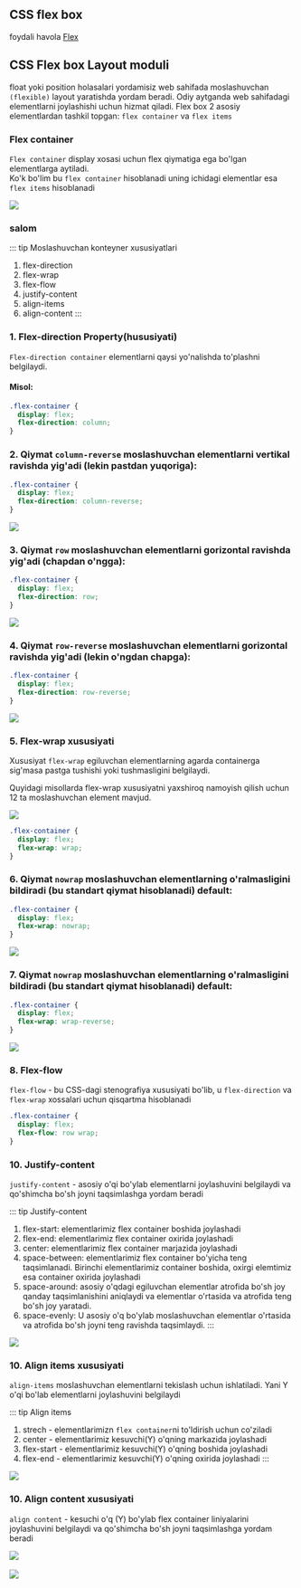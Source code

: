 ##  CSS flex box

foydali havola <a href="https://css-tricks.com/snippets/css/a-guide-to-flexbox/" target="_blank">Flex</a>

## CSS Flex box Layout moduli
float yoki position holasalari yordamisiz web sahifada moslashuvchan `(flexible)` layout yaratishda yordam beradi. Odiy aytganda web sahifadagi elementlarni joylashishi uchun hizmat qiladi. Flex box 2 asosiy elementlardan tashkil topgan: `flex container` va `flex items`

### Flex container
`Flex container` display xosasi uchun flex qiymatiga ega bo'lgan elementlarga aytiladi. <br>
Ko'k bo'lim bu `flex container` hisoblanadi uning ichidagi elementlar esa `flex items` hisoblanadi

<img src="./image-3.png">

### salom

::: tip Moslashuvchan konteyner xususiyatlari
1. flex-direction
2. flex-wrap
3. flex-flow
4. justify-content
5. align-items
6. align-content
:::


### 1. Flex-direction Property(hususiyati)
`Flex-direction container` elementlarni qaysi yo'nalishda to'plashni belgilaydi.

#### Misol:
```css
.flex-container {
  display: flex;
  flex-direction: column;
}
```
### 2. Qiymat `column-reverse` moslashuvchan elementlarni vertikal ravishda yig'adi (lekin pastdan yuqoriga):

```css
.flex-container {
  display: flex;
  flex-direction: column-reverse;
}
```
<img src="./image-4.png" />


### 3. Qiymat `row` moslashuvchan elementlarni gorizontal ravishda yig'adi (chapdan o'ngga):

```css
.flex-container {
  display: flex;
  flex-direction: row;
}
```
<img src="./image-5.png" />

### 4. Qiymat `row-reverse` moslashuvchan elementlarni gorizontal ravishda yig'adi (lekin o'ngdan chapga):

```css
.flex-container {
  display: flex;
  flex-direction: row-reverse;
}
```
<img src="./image-6.png" />

### 5. Flex-wrap xususiyati

Xususiyat `flex-wrap` egiluvchan elementlarning agarda containerga sig'masa pastga tushishi yoki tushmasligini belgilaydi.

Quyidagi misollarda flex-wrap xususiyatni yaxshiroq namoyish qilish uchun 12 ta moslashuvchan element mavjud.

<img src="./image-7.png" />

```css
.flex-container {
  display: flex;
  flex-wrap: wrap;
}
```


### 6. Qiymat `nowrap` moslashuvchan elementlarning o'ralmasligini bildiradi (bu standart qiymat hisoblanadi) default:

```css
.flex-container {
  display: flex;
  flex-wrap: nowrap;
}
```
<img src="./image-8.png" />

### 7. Qiymat `nowrap` moslashuvchan elementlarning o'ralmasligini bildiradi (bu standart qiymat hisoblanadi) default:

```css
.flex-container {
  display: flex;
  flex-wrap: wrap-reverse;
}
```
<img src="./image-9.png" />

### 8. Flex-flow

`flex-flow` - bu CSS-dagi stenografiya xususiyati bo'lib, u `flex-direction` va `flex-wrap` xossalari uchun qisqartma hisoblanadi

```css
.flex-container {
  display: flex;
  flex-flow: row wrap;
}
```

### 10. Justify-content

`justify-content` - asosiy o'qi bo'ylab elementlarni joylashuvini belgilaydi va qo'shimcha bo'sh joyni taqsimlashga yordam beradi

::: tip Justify-content
1. flex-start: elementlarimiz flex container boshida joylashadi
2. flex-end: elementlarimiz flex container oxirida joylashadi
3. center: elementlarimiz flex container marjazida joylashadi
4. space-between: elementlarimiz flex container bo'yicha teng taqsimlanadi. Birinchi elementlarimiz container boshida, oxirgi elemtimiz esa container oxirida joylashadi
5. space-around: asosiy o'qdagi egiluvchan elementlar atrofida bo'sh joy qanday taqsimlanishini aniqlaydi va elementlar o'rtasida va atrofida teng bo'sh joy yaratadi.
6. space-evenly: U asosiy o'q bo'ylab moslashuvchan elementlar o'rtasida va atrofida bo'sh joyni teng ravishda taqsimlaydi.
:::
<img src="./image-10.png" />

### 10. Align items xususiyati

`align-items` moslashuvchan elementlarni tekislash uchun ishlatiladi. Yani Y o'qi bo'lab elementlarni joylashuvini belgilaydi

::: tip Align items
1. strech - elementlarimizn `flex container`ni to'ldirish uchun co'ziladi
2. center - elementlarimiz kesuvchi(Y) o'qning markazida joylashadi
3. flex-start - elementlarimiz kesuvchi(Y) o'qning boshida joylashadi
4. flex-end - elementlarimiz kesuvchi(Y) o'qning oxirida joylashadi
:::

<img src="./image-11.png" />

### 10. Align content xususiyati

`align content` - kesuchi o'q (Y) bo'ylab flex container liniyalarini joylashuvini belgilaydi va qo'shimcha bo'sh joyni taqsimlashga yordam beradi

<img src="./image-12.png" />
<br> <br>
<img src="./image-13.png" />
